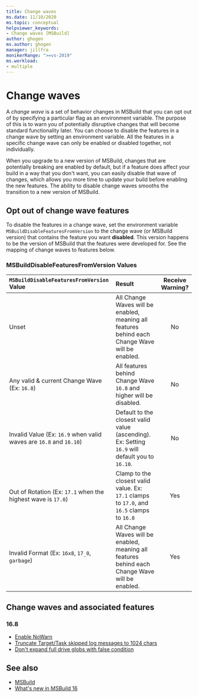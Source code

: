 ```yaml
---
title: Change waves
ms.date: 11/10/2020
ms.topic: conceptual
helpviewer_keywords:
- Change waves [MSBuild]
author: ghogen
ms.author: ghogen
manager: jillfra
monikerRange: ">=vs-2019"
ms.workload:
- multiple
---
```

# Change waves

A *change wave* is a set of behavior changes in MSBuild that you can opt out of by specifying a particular flag as an environment variable. The purpose of this is to warn you of potentially disruptive changes that will become standard functionality later. You can choose to disable the features in a change wave by setting an environment variable. All the features in a specific change wave can only be enabled or disabled together, not individually.

When you upgrade to a new version of MSBuild, changes that are potentially breaking are enabled by default, but if a feature does affect your build in a way that you don't want, you can easily disable that wave of changes, which allows you more time to update your build before enabling the new features. The ability to disable change waves smooths the transition to a new version of MSBuild.

## Opt out of change wave features

To disable the features in a change wave, set the environment variable `MSBuildDisableFeaturesFromVersion` to the change wave (or MSBuild version) that contains the feature you want **disabled**. This version happens to be the version of MSBuild that the features were developed for. See the mapping of change waves to features below.

### MSBuildDisableFeaturesFromVersion Values

| `MSBuildDisableFeaturesFromVersion` Value                         | Result        | Receive Warning? |
| :-------------                                                    | :----------   | :----------: |
| Unset                                                             | All Change Waves will be enabled, meaning all features behind each Change Wave will be enabled.               | No   |
| Any valid & current Change Wave (Ex: `16.8`)                      | All features behind Change Wave `16.8` and higher will be disabled.                                           | No   |
| Invalid Value (Ex: `16.9` when valid waves are `16.8` and `16.10`)| Default to the closest valid value (ascending). Ex: Setting `16.9` will default you to `16.10`.               | No   |
| Out of Rotation (Ex: `17.1` when the highest wave is `17.0`)      | Clamp to the closest valid value. Ex: `17.1` clamps to `17.0`, and `16.5` clamps to `16.8`                    | Yes  |
| Invalid Format (Ex: `16x8`, `17_0`, `garbage`)                    | All Change Waves will be enabled, meaning all features behind each Change Wave will be enabled.               | Yes  |

## Change waves and associated features

### 16.8

- [Enable NoWarn](https://github.com/dotnet/msbuild/pull/5671)
- [Truncate Target/Task skipped log messages to 1024 chars](https://github.com/dotnet/msbuild/pull/5553)
- [Don't expand full drive globs with false condition](https://github.com/dotnet/msbuild/pull/5669)

## See also
- [MSBuild](msbuild.md)
- [What's new in MSBuild 16](whats-new-msbuild-16-0.md)